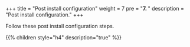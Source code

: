 +++
title = "Post install configuration"
weight = 7
pre = "<b>7. </b>"
description = "Post install configuration."
+++


Follow these post install configuration steps.

{{% children style="h4" description="true" %}}